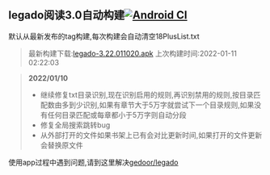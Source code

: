 ## legado阅读3.0自动构建[![Android CI](https://github.com/10bits/gedoor-Build/workflows/Android%20CI/badge.svg)](https://github.com/10bits/gedoor-Build/actions)

默认从最新发布的tag构建,每次构建会自动清空18PlusList.txt

> 最新构建下载:[legado-3.22.011020.apk](https://github.com/xianum/gedoor-Build/releases/download/legado-3.22.011020/legado-3.22.011020.apk) 上次构建时间:2022-01-11 02:22:03
<!--start-->
> **2022/01/10**
> 
> * 继续修复txt目录识别,现在识别启用的规则,再识别禁用的规则,按目录匹配数由多到少识别,如果有章节大于5万字就尝试下一个目录规则,如果没有任何目录匹配或每章都小于5万字则自动分段
> * 修复全局搜索跳转bug
> * 从外部打开的文件如果书架上已有会对比更新时间,如果打开的文件更新会替换原文件
<!--end-->
  
使用app过程中遇到问题,请到这里解决[gedoor/legado](https://github.com/gedoor/legado/issues)

